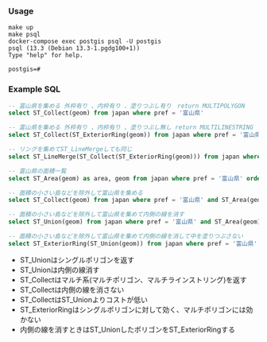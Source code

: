 
### Usage

```shell
make up
make psql
docker-compose exec postgis psql -U postgis
psql (13.3 (Debian 13.3-1.pgdg100+1))
Type "help" for help.

postgis=#
```

### Example SQL
```sql
-- 富山県を集める 外枠有り 、内枠有り 、塗りつぶし有り　return MULTIPOLYGON
select ST_Collect(geom) from japan where pref = '富山県'

-- 富山県を集める 外枠有り 、内枠有り 、塗りつぶし無し return MULTILINESTRING
select ST_Collect(ST_ExteriorRing(geom)) from japan where pref = '富山県'

-- リングを集めてST_LineMergeしても同じ
select ST_LineMerge(ST_Collect(ST_ExteriorRing(geom))) from japan where pref = '富山県'

-- 富山県の面積一覧
select ST_Area(geom) as area, geom from japan where pref = '富山県' order by area desc

-- 面積の小さい島などを除外して富山県を集める
select ST_Collect(geom) from japan where pref = '富山県' and ST_Area(geom) > 0.0000014

-- 面積の小さい島などを除外して富山県を集めて内側の線を消す
select ST_Union(geom) from japan where pref = '富山県' and ST_Area(geom) > 0.0000014

-- 面積の小さい島などを除外して富山県を集めて内側の線を消して中を塗りつぶさない
select ST_ExteriorRing(ST_Union(geom)) from japan where pref = '富山県' and ST_Area(geom) > 0.0000014
```

- ST_Unionはシングルポリゴンを返す
- ST_Unionは内側の線消す
- ST_Collectはマルチ系(マルチポリゴン、マルチラインストリング)を返す
- ST_Collectは内側の線を消さない
- ST_CollectはST_Unionよりコストが低い
- ST_ExteriorRingはシングルポリゴンに対して効く、マルチポリゴンには効かない
- 内側の線を消すときはST_UnionしたポリゴンをST_ExteriorRingする